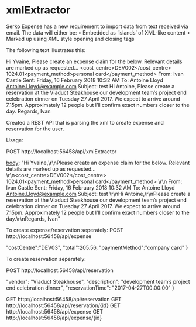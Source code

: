 # xmlExtractor

Serko Expense has a new requirement to import data from text received via email.
The data will either be:
• Embedded as ‘islands’ of XML-like content
• Marked up using XML style opening and closing tags

The following text illustrates this:

Hi Yvaine,
Please create an expense claim for the below. Relevant details are marked up as
requested...
<expense><cost_centre>DEV002</cost_centre>
<total>1024.01</total><payment_method>personal card</payment_method>
</expense>
From: Ivan Castle
Sent: Friday, 16 February 2018 10:32 AM
To: Antoine Lloyd <Antoine.Lloyd@example.com>
Subject: test
Hi Antoine,
Please create a reservation at the <vendor>Viaduct Steakhouse</vendor> our
<description>development team’s project end celebration dinner</description> on
<date>Tuesday 27 April 2017</date>. We expect to arrive around
7.15pm. Approximately 12 people but I’ll confirm exact numbers closer to the day.
Regards,
Ivan

Created a REST API that is parsing the xml to create expense and reservation for the user.

Usage:

POST http://localhost:56458/api/xmlExtractor 

[body]:
"Hi Yvaine,\r\nPlease create an expense claim for the below.  Relevant details are marked up as requested…\r\n<expense><cost_centre>DEV002</cost_centre> <total>1024.01</total><payment_method>personal card</payment_method> </expense>\r\n From: Ivan Castle  Sent: Friday, 16 February 2018 10:32 AM To: Antoine Lloyd <Antoine.Lloyd@example.com> Subject: test \r\nHi Antoine,\r\nPlease create a reservation at the <vendor>Viaduct Steakhouse</vendor> our <description>development team’s project end celebration dinner</description> on <date>Tuesday 27 April 2017</date>.  We expect to arrive around 7.15pm.  Approximately 12 people but I’ll confirm exact numbers closer to the day.\r\nRegards, Ivan"

To create expense/reservation seperately:
POST http://localhost:56458/api/expense

[body]:
{
    "costCentre":"DEV03",
    "total":205.56,
    "paymentMethod":"company card"
}

To create reservation seperately:

POST http://localhost:56458/api/reservation

[body]:
{
	"vendor": "Viaduct Steakhouse",
    "description": "development team’s project end celebration dinner",
    "reservationTime": "2017-04-27T00:00:00"
}

GET http://localhost:56458/api/reservation
GET http://localhost:56458/api/reservation/{id}
GET http://localhost:56458/api/expense
GET http://localhost:56458/api/expense/{id}
